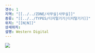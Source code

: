 ```yaml
---
갯수: 1
지역: "[[../../ZONE/사무실|사무실]]"
종류: "[[../../TYPES/디지털기기|디지털기기]]"
위치: "[[N|N]]"
상세위치: 
설명: Western Digital
---
```

![](http://192.168.50.22/devices/240608_IMG_0211.jpg)